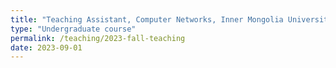 ```yaml
---
title: "Teaching Assistant, Computer Networks, Inner Mongolia University (Fall 2023)"
type: "Undergraduate course"
permalink: /teaching/2023-fall-teaching
date: 2023-09-01
---
```


